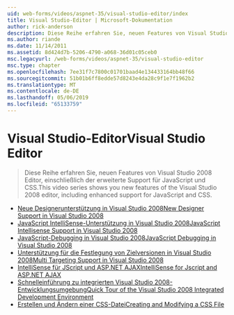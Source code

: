 ```yaml
---
uid: web-forms/videos/aspnet-35/visual-studio-editor/index
title: Visual Studio-Editor | Microsoft-Dokumentation
author: rick-anderson
description: Diese Reihe erfahren Sie, neuen Features von Visual Studio 2008 Editor, einschließlich der erweiterte Support für JavaScript und CSS.
ms.author: riande
ms.date: 11/14/2011
ms.assetid: 8d424d7b-5206-4790-a068-36d01c05ceb0
msc.legacyurl: /web-forms/videos/aspnet-35/visual-studio-editor
msc.type: chapter
ms.openlocfilehash: 7ee31f7c7800c01701baad4e134433164bb48f66
ms.sourcegitcommit: 51b01b6ff8edde57d8243e4da28c9f1e7f1962b2
ms.translationtype: MT
ms.contentlocale: de-DE
ms.lasthandoff: 05/06/2019
ms.locfileid: "65133759"
---
```

# <a name="visual-studio-editor"></a><span data-ttu-id="64ed4-103">Visual Studio-Editor</span><span class="sxs-lookup"><span data-stu-id="64ed4-103">Visual Studio Editor</span></span>

> <span data-ttu-id="64ed4-104">Diese Reihe erfahren Sie, neuen Features von Visual Studio 2008 Editor, einschließlich der erweiterte Support für JavaScript und CSS.</span><span class="sxs-lookup"><span data-stu-id="64ed4-104">This video series shows you new features of the Visual Studio 2008 editor, including enhanced support for JavaScript and CSS.</span></span>

- [<span data-ttu-id="64ed4-105">Neue Designerunterstützung in Visual Studio 2008</span><span class="sxs-lookup"><span data-stu-id="64ed4-105">New Designer Support in Visual Studio 2008</span></span>](new-designer-support-in-visual-studio-2008.md)
- [<span data-ttu-id="64ed4-106">JavaScript IntelliSense-Unterstützung in Visual Studio 2008</span><span class="sxs-lookup"><span data-stu-id="64ed4-106">JavaScript Intellisense Support in Visual Studio 2008</span></span>](javascript-intellisense-support-in-visual-studio-2008.md)
- [<span data-ttu-id="64ed4-107">JavaScript-Debugging in Visual Studio 2008</span><span class="sxs-lookup"><span data-stu-id="64ed4-107">JavaScript Debugging in Visual Studio 2008</span></span>](javascript-debugging-in-visual-studio-2008.md)
- [<span data-ttu-id="64ed4-108">Unterstützung für die Festlegung von Zielversionen in Visual Studio 2008</span><span class="sxs-lookup"><span data-stu-id="64ed4-108">Multi Targeting Support in Visual Studio 2008</span></span>](multi-targeting-support-in-visual-studio-2008.md)
- [<span data-ttu-id="64ed4-109">IntelliSense für JScript und ASP.NET AJAX</span><span class="sxs-lookup"><span data-stu-id="64ed4-109">IntelliSense for Jscript and ASP.NET AJAX</span></span>](intellisense-for-jscript-and-aspnet-ajax.md)
- [<span data-ttu-id="64ed4-110">Schnelleinführung zu integrierten Visual Studio 2008-Entwicklungsumgebung</span><span class="sxs-lookup"><span data-stu-id="64ed4-110">Quick Tour of the Visual Studio 2008 Integrated Development Environment</span></span>](quick-tour-of-the-visual-studio-2008-integrated-development-environment.md)
- [<span data-ttu-id="64ed4-111">Erstellen und Ändern einer CSS-Datei</span><span class="sxs-lookup"><span data-stu-id="64ed4-111">Creating and Modifying a CSS File</span></span>](creating-and-modifying-a-css-file.md)
